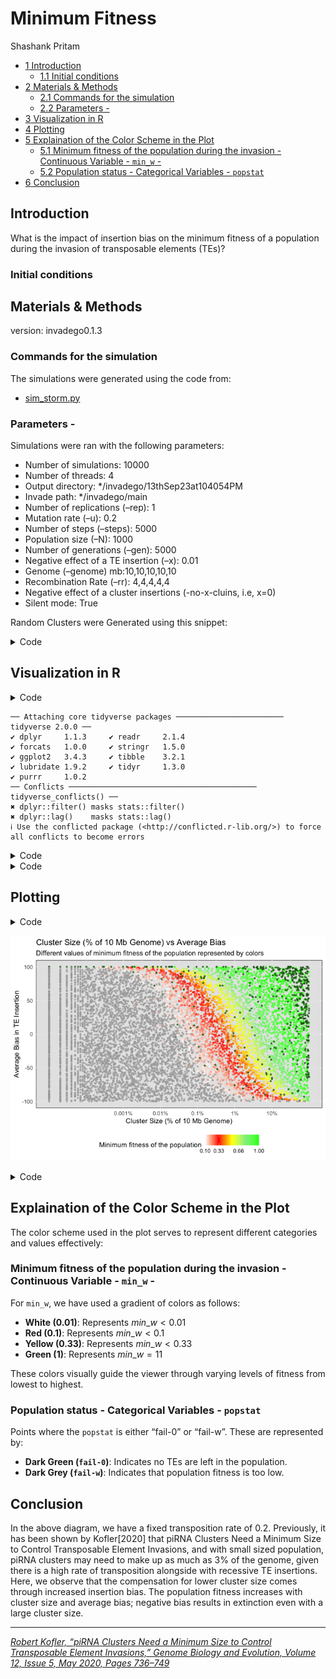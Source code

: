 # Minimum Fitness
Shashank Pritam

- [<span class="toc-section-number">1</span>
  Introduction](#introduction)
  - [<span class="toc-section-number">1.1</span> Initial
    conditions](#initial-conditions)
- [<span class="toc-section-number">2</span> Materials &
  Methods](#materials-methods)
  - [<span class="toc-section-number">2.1</span> Commands for the
    simulation](#commands-for-the-simulation)
  - [<span class="toc-section-number">2.2</span> Parameters
    -](#parameters--)
- [<span class="toc-section-number">3</span> Visualization in
  R](#visualization-in-r)
- [<span class="toc-section-number">4</span> Plotting](#plotting)
- [<span class="toc-section-number">5</span> Explaination of the Color
  Scheme in the Plot](#explaination-of-the-color-scheme-in-the-plot)
  - [<span class="toc-section-number">5.1</span> Minimum fitness of the
    population during the invasion - Continuous Variable - `min_w`
    -](#minimum-fitness-of-the-population-during-the-invasion---continuous-variable---min_w--)
  - [<span class="toc-section-number">5.2</span> Population status -
    Categorical Variables -
    `popstat`](#population-status---categorical-variables---popstat)
- [<span class="toc-section-number">6</span> Conclusion](#conclusion)

## Introduction

What is the impact of insertion bias on the minimum fitness of a
population during the invasion of transposable elements (TEs)?

### Initial conditions

## Materials & Methods

version: invadego0.1.3

### Commands for the simulation

The simulations were generated using the code from:

- [sim_storm.py](./sim_storm.py)

### Parameters -

Simulations were ran with the following parameters:

- Number of simulations: 10000
- Number of threads: 4
- Output directory: \*/invadego/13thSep23at104054PM
- Invade path: \*/invadego/main
- Number of replications (–rep): 1
- Mutation rate (–u): 0.2
- Number of steps (–steps): 5000
- Population size (–N): 1000
- Number of generations (–gen): 5000
- Negative effect of a TE insertion (–x): 0.01
- Genome (–genome) mb:10,10,10,10,10
- Recombination Rate (–rr): 4,4,4,4,4
- Negative effect of a cluster insertions (-no-x-cluins, i.e, x=0)
- Silent mode: True

Random Clusters were Generated using this snippet:

<details>
<summary>Code</summary>

``` python
def get_rand_clusters(): 
    lower_limit = 0  # Lower bound
    upper_limit = math.log10(1e+7)  # Upper bound
    r = math.floor(10**random.uniform(lower_limit, upper_limit))
    return f"{r},{r},{r},{r},{r}"
```

</details>

## Visualization in R

<details>
<summary>Code</summary>

``` r
### Setting the environment
library(tidyverse)
```

</details>

    ── Attaching core tidyverse packages ──────────────────────── tidyverse 2.0.0 ──
    ✔ dplyr     1.1.3     ✔ readr     2.1.4
    ✔ forcats   1.0.0     ✔ stringr   1.5.0
    ✔ ggplot2   3.4.3     ✔ tibble    3.2.1
    ✔ lubridate 1.9.2     ✔ tidyr     1.3.0
    ✔ purrr     1.0.2     
    ── Conflicts ────────────────────────────────────────── tidyverse_conflicts() ──
    ✖ dplyr::filter() masks stats::filter()
    ✖ dplyr::lag()    masks stats::lag()
    ℹ Use the conflicted package (<http://conflicted.r-lib.org/>) to force all conflicts to become errors

<details>
<summary>Code</summary>

``` r
library(ggplot2)
theme_set(theme_bw())
```

</details>
<details>
<summary>Code</summary>

``` r
### Data loading and parsing
column_names <- c("rep", "gen", "popstat", "spacer_1", "fwte", "avw", "min_w", "avtes", "avpopfreq", "fixed", "spacer_2", "phase", "fwcli", "avcli", "fixcli", "spacer_3", "avbias", "3tot", "3cluster", "spacer_4", "sampleid")

df <- read_delim('./13thSep23at104054PM/combined.txt', delim='\t', col_names = column_names, show_col_types = FALSE)


numeric_columns <- c("rep", "gen", "fwte", "avw", "min_w", "avtes", "avpopfreq", "fixed", "fwcli", "avcli", "fixcli", "avbias", "sampleid")
df[numeric_columns] <- lapply(df[numeric_columns], as.numeric)

#### Convert sampleid to % of the genome (given that genome size is 10,000 kb)
df$sampleid_percent = (df$sampleid / 10000) * 100

#### Data Preparation and Plotting
df_gen_not0 <- df %>% filter(gen != 0)
df_gen_0 <- df %>% filter(gen == 0)


#### Join and fill NaN
df_final <- left_join(df_gen_not0, df_gen_0, by = "rep", suffix = c("", "_from_gen0"))
columns_to_fill <- c("popstat", "avbias", "sampleid", "min_w")
for (col in columns_to_fill) {
    df_final[[col]] <- ifelse(is.na(df_final[[col]]), df_final[[paste(col, "_from_gen0", sep = "")]], df_final[[col]])
}

#### Keep only the necessary columns
df_final <- select(df_final, rep, popstat, avbias, sampleid, min_w)

#### Calculate sampleid_percent
df_final$sampleid_percent <- (df_final$sampleid / 10000000) * 100

### Filter out fail-0 and fail-w
df_filtered = df_final %>% filter(!popstat %in% c("fail-0", "fail-w"))
```

</details>

## Plotting

<details>
<summary>Code</summary>

``` r
### Custom color breaks and colors for fitness
breaks = c(0.01, 0.1, 0.33, 0.66, 1)
colors = c("white", "red", "yellow", "lightgreen", "green")


### Create a ggplot with the filtered data
g_avbias_cluster_size <- ggplot(df_filtered, aes(x = sampleid_percent, y = avbias, color = min_w)) +
  geom_point(alpha = 0.7, size = 0.8) +
  ylab("Average Bias in TE Insertion") +
  xlab("Cluster Size (% of 10 Mb Genome)") +
  labs(
    title = "Cluster Size (% of 10 Mb Genome) vs Average Bias",
    subtitle = "Different values of minimum fitness of the population represented by colors",
    x = "Cluster Size (% of 10 Mb Genome)",
    y = "Average Bias in TE Insertion"
  ) +
  scale_color_gradientn(
    name = "Minimum fitness of the population",
    breaks = breaks,
    colors = colors
  ) +
  scale_x_log10(
    breaks = c(0.001, 0.01, 0.1, 1, 10),
    labels = c("0.001%", "0.01%", "0.1%", "1%", "10%")
  ) +  
  theme_minimal() +
  theme(
    legend.position = "bottom", 
    panel.background = element_rect(fill = "grey90")
  )


### Adding back fail-0 and fail-w with specific colors
g_avbias_cluster_size <- g_avbias_cluster_size +
  geom_point(data = df_final %>% filter(popstat == "fail-0"), aes(x = sampleid_percent, y = avbias), color = "darkgreen", alpha = 0.7, size = 0.8) +
  geom_point(data = df_final %>% filter(popstat == "fail-w"), aes(x = sampleid_percent, y = avbias), color = "darkgrey", alpha = 0.7, size = 0.8)

### Display the plot
g_avbias_cluster_size
```

</details>

![](sim_storm_minm_fit_files/figure-commonmark/unnamed-chunk-4-1.png)

<details>
<summary>Code</summary>

``` r
### Save the plot
ggsave(filename = "../../../images/minimum_fitness.jpg", plot = g_avbias_cluster_size, width = 10, height = 6)
```

</details>

## Explaination of the Color Scheme in the Plot

The color scheme used in the plot serves to represent different
categories and values effectively:

### Minimum fitness of the population during the invasion - Continuous Variable - `min_w` -

For `min_w`, we have used a gradient of colors as follows:

- **White (0.01)**: Represents $min\_w < 0.01$
- **Red (0.1)**: Represents $min\_w < 0.1$
- **Yellow (0.33)**: Represents $min\_w < 0.33$
- **Green (1)**: Represents $min\_w = 11$

These colors visually guide the viewer through varying levels of fitness
from lowest to highest.

### Population status - Categorical Variables - `popstat`

Points where the `popstat` is either “fail-0” or “fail-w”. These are
represented by:

- **Dark Green (`fail-0`)**: Indicates no TEs are left in the
  population.
- **Dark Grey (`fail-w`)**: Indicates that population fitness is too
  low.

## Conclusion

In the above diagram, we have a fixed transposition rate of 0.2.
Previously, it has been shown by Kofler\[2020\] that piRNA Clusters Need
a Minimum Size to Control Transposable Element Invasions, and with small
sized population, piRNA clusters may need to make up as much as 3% of
the genome, given there is a high rate of transposition alongside with
recessive TE insertions. Here, we observe that the compensation for
lower cluster size comes through increased insertion bias. The
population fitness increases with cluster size and average bias;
negative bias results in extinction even with a large cluster size.

------------------------------------------------------------------------

<cite><a href="https://doi.org/10.1093/gbe/evaa064">Robert Kofler,
“piRNA Clusters Need a Minimum Size to Control Transposable Element
Invasions,” Genome Biology and Evolution, Volume 12, Issue 5, May 2020,
Pages 736–749</a></cite>
